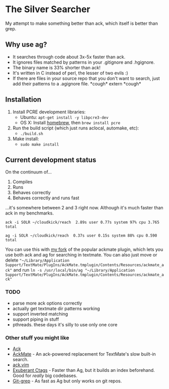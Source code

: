 # The Silver Searcher #

My attempt to make something better than ack, which itself is better than grep.

## Why use ag? ##

* It searches through code about 3x-5x faster than ack.
* It ignores files matched by patterns in your .gitignore and .hgignore.
* The binary name is 33% shorter than ack!
* It's written in C instead of perl, the lesser of two evils :)
* If there are files in your source repo that you don't want to search, just add their patterns to a .agignore file. \*cough\* extern \*cough\*

## Installation ##

1. Install PCRE development libraries:
    * Ubuntu: `apt-get install -y libpcre3-dev`
    * OS X: Install [homebrew](http://mxcl.github.com/homebrew/), then `brew install pcre`
2. Run the build script (which just runs aclocal, automake, etc):
    * `./build.sh`
3. Make install:
    * `sudo make install`

## Current development status ##

On the continuum of...

1. Compiles
2. Runs
3. Behaves correctly
4. Behaves correctly and runs fast

...it's somewhere between 2 and 3 right now. Although it's much faster than ack in my benchmarks.

    ack -i SOLR ~/cloudkick/reach  2.89s user 0.77s system 97% cpu 3.765 total

    ag -i SOLR ~/cloudkick/reach  0.37s user 0.15s system 88% cpu 0.590 total

You can use this with [my fork](https://github.com/ggreer/AckMate) of the popular ackmate plugin, which lets you use both ack and ag for searching in textmate. You can also just move or delete `"~/Library/Application Support/TextMate/PlugIns/AckMate.tmplugin/Contents/Resources/ackmate_ack"` and run `ln -s /usr/local/bin/ag "~/Library/Application Support/TextMate/PlugIns/AckMate.tmplugin/Contents/Resources/ackmate_ack"`


### TODO ###
* parse more ack options correctly
* actually get textmate dir patterns working
* support inverted matching
* support piping in stuff
* pthreads. these days it's silly to use only one core

### Other stuff you might like ###
* [Ack](https://github.com/petdance/ack)
* [AckMate](https://github.com/protocool/AckMate) - An ack-powered replacement for TextMate's slow built-in search.
* [ack.vim](https://github.com/mileszs/ack.vim)
* [Exuberant Ctags](http://ctags.sourceforge.net/) - Faster than Ag, but it builds an index beforehand. Good for *really* big codebases.
* [Git-grep](http://book.git-scm.com/4_finding_with_git_grep.html) - As fast as Ag but only works on git repos.
